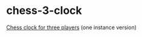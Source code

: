 # chess-3-clock
[Chess clock for three players](https://leonidovcharenko.github.io/chess-3-clock/index.html) (one instance version)

